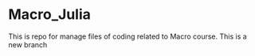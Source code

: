 # Macro_Julia
This is repo for manage files of coding related to Macro course. 
This is a new branch 